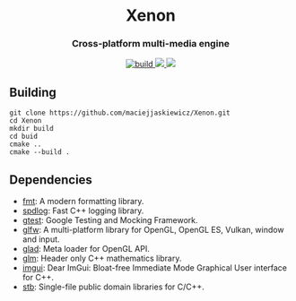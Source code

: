 <h1 align="center" style="border-bottom: none;">Xenon</h1>
<h3 align="center">Cross-platform multi-media engine</h3>
<p align="center">
  <a href="https://travis-ci.org/github/maciejjaskiewicz/Xenon">
    <img alt="build" src="https://img.shields.io/travis/maciejjaskiewicz/Xenon" />
  </a>
  <a href="https://github.com/maciejjaskiewicz/Xenon">
    <img src="https://img.shields.io/badge/platform-Windows | Linux-blue" />
  </a>
  <a href="https://github.com/maciejjaskiewicz/Xenon">
    <img src="https://img.shields.io/badge/license-MIT-lightgrey" />
  </a>
</p>

## Building
```
git clone https://github.com/maciejjaskiewicz/Xenon.git
cd Xenon
mkdir build
cd buid
cmake ..
cmake --build .
```
## Dependencies
* [fmt](https://github.com/fmtlib/fmt): A modern formatting library.
* [spdlog](https://github.com/gabime/spdlog): Fast C++ logging library.
* [gtest](https://github.com/google/googletest): Google Testing and Mocking Framework.
* [glfw](https://github.com/glfw/glfw): A multi-platform library for OpenGL, OpenGL ES, Vulkan, window and input.
* [glad](https://github.com/Dav1dde/glad): Meta loader for OpenGL API.
* [glm](https://github.com/g-truc/glm): Header only C++ mathematics library.
* [imgui](https://github.com/ocornut/imgui): Dear ImGui: Bloat-free Immediate Mode Graphical User interface for C++.
* [stb](https://github.com/nothings/stb): Single-file public domain libraries for C/C++.
